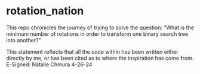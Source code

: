 # rotation_nation
This repo chronicles the journey of trying to solve the question: "What is the minimum number of rotations in order to transform one binary search tree into another?" 

This statement reflects that all the code within has been written either directly by me, or has been cited as to where the inspiration has come from.
E-Signed: Natalie Chmura 4-26-24

